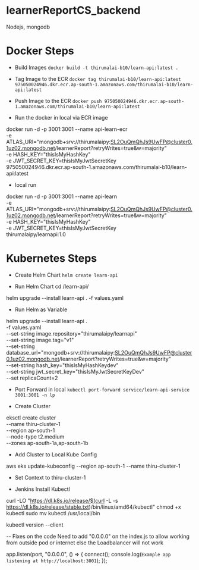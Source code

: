 # learnerReportCS_backend
Nodejs, mongodb


# Docker Steps

- Build Images
`docker build -t thirumalai-b10/learn-api:latest . `

- Tag Image to the ECR
`docker tag thirumalai-b10/learn-api:latest 975050024946.dkr.ecr.ap-south-1.amazonaws.com/thirumalai-b10/learn-api:latest`

- Push Image to the ECR
`docker push 975050024946.dkr.ecr.ap-south-1.amazonaws.com/thirumalai-b10/learn-api:latest`

- Run the docker in local via ECR image

docker run -d -p 3001:3001 --name api-learn-ecr \
        -e ATLAS_URI="mongodb+srv://thirumalaipy:SL2OuQmQhJs9UwFP@cluster0.1uz02.mongodb.net/learnerReport?retryWrites=true&w=majority" \
        -e HASH_KEY="thisIsMyHashKey" \
        -e JWT_SECRET_KEY=thisIsMyJwtSecretKey \
        975050024946.dkr.ecr.ap-south-1.amazonaws.com/thirumalai-b10/learn-api:latest


- local run

docker run -d -p 3001:3001 --name api-learn \
        -e ATLAS_URI="mongodb+srv://thirumalaipy:SL2OuQmQhJs9UwFP@cluster0.1uz02.mongodb.net/learnerReport?retryWrites=true&w=majority" \
        -e HASH_KEY="thisIsMyHashKey" \
        -e JWT_SECRET_KEY=thisIsMyJwtSecretKey \
        thirumalaipy/learnapi:1.0

# Kubernetes Steps

- Create Helm Chart
`helm create learn-api`

- Run Helm Chart
cd /learn-api/

helm upgrade --install learn-api . -f values.yaml

- Run Helm as Variable

helm upgrade --install learn-api . \
-f values.yaml \
--set-string image.repository="thirumalaipy/learnapi" \
--set-string image.tag="v1" \
--set-string database_url="mongodb+srv://thirumalaipy:SL2OuQmQhJs9UwFP@cluster0.1uz02.mongodb.net/learnerReport?retryWrites=true&w=majority" \
--set-string hash_key="thisIsMyHashKeydev" \
--set-string jwt_secret_key="thisIsMyJwtSecretKeyDev" \
--set replicaCount=2


- Port Forward in local
`kubectl port-forward service/learn-api-service 3001:3001 -n lp`


- Create Cluster

eksctl create cluster \
--name thiru-cluster-1 \
--region ap-south-1 \
--node-type t2.medium \
--zones ap-south-1a,ap-south-1b


- Add Cluster to Local Kube Config

aws eks update-kubeconfig --region ap-south-1 --name thiru-cluster-1

- Set Context to thiru-cluster-1


- Jenkins Install Kubectl

curl -LO "https://dl.k8s.io/release/$(curl -L -s https://dl.k8s.io/release/stable.txt)/bin/linux/amd64/kubectl"
chmod +x kubectl
sudo mv kubectl /usr/local/bin

kubectl version --client



-- Fixes on the code
Need to add 
"0.0.0.0" on the index.js to allow working from outside pod or internet else the Loadbalancer will not work

app.listen(port, "0.0.0.0", () => {
  connect();
  console.log(`Example app listening at http://localhost:3001`);
});
